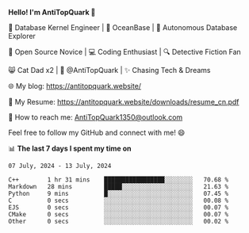 
**Hello! I'm AntiTopQuark 👋**

🔧 Database Kernel Engineer | 🌊 OceanBase | 🤖 Autonomous Database Explorer

🌱 Open Source Novice | 💻 Coding Enthusiast | 🔍 Detective Fiction Fan

😸 Cat Dad x2 | 🎉 @AntiTopQuark | ✨ Chasing Tech & Dreams

🌐 My blog: https://antitopquark.website/

📄 My Resume: https://antitopquark.website/downloads/resume_cn.pdf

📧 How to reach me: AntiTopQuark1350@outlook.com

Feel free to follow my GitHub and connect with me! 😄

📊 **The last 7 days I spent my time on** 

<!--START_SECTION:waka-->
```text
07 July, 2024 - 13 July, 2024

C++        1 hr 31 mins    █████████████████░░░░░░░░   70.68 % 
Markdown   28 mins         █████░░░░░░░░░░░░░░░░░░░░   21.63 % 
Python     9 mins          █░░░░░░░░░░░░░░░░░░░░░░░░   07.45 % 
C          0 secs          ░░░░░░░░░░░░░░░░░░░░░░░░░   00.08 % 
EJS        0 secs          ░░░░░░░░░░░░░░░░░░░░░░░░░   00.07 % 
CMake      0 secs          ░░░░░░░░░░░░░░░░░░░░░░░░░   00.07 % 
Other      0 secs          ░░░░░░░░░░░░░░░░░░░░░░░░░   00.02 %
```
<!--END_SECTION:waka-->


